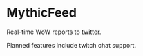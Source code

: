 MythicFeed
==========

Real-time WoW reports to twitter.

Planned features include twitch chat support.
